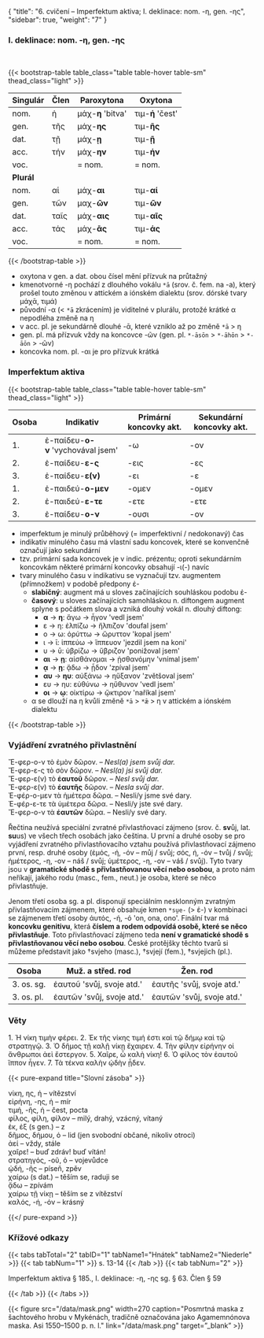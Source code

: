 {
"title": "6. cvičení – Imperfektum aktiva; I. deklinace: nom. -η, gen. -ης",
    "sidebar": true,
    "weight": "7"
}

### I. deklinace: nom. -η, gen. -ης

</br>

{{< bootstrap-table table_class="table table-hover table-sm" thead_class="light" >}}

| Singulár   | Člen | Paroxytona        | Oxytona          |
| ---------- | ---- | ----------------- | ---------------- |
| nom.       | ἡ    | μάχ-__η__ 'bitva' | τιμ-**ή** 'čest' |
| gen.       | τῆς  | μάχ-**ης**        | τιμ-**ῆς**       |
| dat.       | τῇ   | μάχ-__ῃ__         | τιμ-**ῇ**        |
| acc.       | τήν  | μάχ-__ην__        | τιμ-**ήν**       |
| voc.       |      | = nom.            | = nom.           |
| **Plurál** |      |                   |                  |
| nom.       | αἱ   | μάχ-**αι**        | τιμ-**αί**       |
| gen.       | τῶν  | μαχ-**ῶν**        | τιμ-**ῶν**       |
| dat.       | ταῖς | μάχ-**αις**       | τιμ-**αῖς**      |
| acc.       | τάς  | μάχ-**ᾱς**        | τιμ-**άς**       |
| voc.       |      | = nom.            | = nom.           |

{{< /bootstrap-table >}}

- oxytona v gen. a dat. obou čísel mění přízvuk na průtažný 
- kmenotvorné -η pochází z dlouhého vokálu `*ā` (srov. č. fem. na -a), který prošel touto změnou v attickém a iónském dialektu (srov. dórské tvary μάχᾱ, τιμά)
- původní -α (< `*ā` zkrácením) je viditelné v plurálu, protožé krátké α nepodléha změně na η
- v acc. pl. je sekundárně dlouhé -ᾱ, které vzniklo až po změně `*ā` > η
- gen. pl. má přízvuk vždy na koncovce -ῶν (gen. pl. `*-āsōn` > `*-āhōn` > `*-āōn` > -ῶν)
- koncovka nom. pl. -αι je pro přízvuk krátká 

### Imperfektum aktiva

{{< bootstrap-table table_class="table table-hover table-sm" thead_class="light" >}}

| Osoba | Ιndikativ                          | Primární koncovky akt. | Sekundární koncovky akt. |
| ----- | ---------------------------------- | ---------------------- | ------------------------ |
| 1.    | ἐ-παίδευ-**ο-ν** 'vychovával jsem' | -ω                     | -ον                      |
| 2.    | ἐ-παίδευ-**ε-ς**                   | -εις                   | -ες                      |
| 3.    | ἐ-παίδευ-**ε(ν)**                  | -ει                    | -ε                       |
| 1.    | ἐ-παιδεύ-**ο-μεν**                 | -ομεν                  | -ομεν                    |
| 2.    | ἐ-παιδεύ-**ε-τε**                  | -ετε                   | -ετε                     |
| 3.    | ἐ-παίδευ-**ο-ν**                   | -ουσι                  | -ον                      |

- imperfektum je minulý průběhový (= imperfektivní / nedokonavý) čas
- indikativ minulého času má vlastní sadu koncovek, které se konvenčně označují jako sekundární 
- tzv. primární sada koncovek je v indic. prézentu; oproti sekundárním koncovkám některé primární koncovky obsahují -ι(-) navíc 
- tvary minulého času v indikativu se vyznačují tzv. augmentem (přímnožkem) v podobě předpony ἐ- 
  - **slabičný**: augment má u sloves začínajících souhláskou podobu ἐ-
  - **časový**: u sloves začínajících samohláskou n. diftongem augment splyne s počátkem slova a vzniká dlouhý vokál n. dlouhý diftong: 
    - **α** → **η**: ἄγω → ἦγον 'vedl jsem'
    - ε → η: ἐλπίζω → ἤλπιζον 'doufal jsem'
    - ο → ω: ὀρύττω → ὤρυττον 'kopal jsem'
    - ι → ῑ: ἱππεύω → ἵππευον 'jezdil jsem na koni'
    - υ → ῡ: ὑβρίζω → ὕβριζον 'ponižoval jsem'
    - **αι** → **ῃ**: αἰσθάνομαι → ᾐσθανόμην 'vnímal jsem'
    - **ᾳ** → **ῃ**: ᾄδω → ᾖδον 'zpíval jsem'
    - **αυ** → **ηυ**: αὐξάνω → ηὔξανον 'zvětšoval jsem'
    - ευ → ηυ: εὐθύνω → ηὔθυνον 'vedl jsem'
    - **οι** → **ῳ**: οἰκτίρω → ᾤκτιρον 'naříkal jsem'
  - α se dlouží na η kvůli změně `*ā` > `*ǣ` > η v attickém a iónském dialektu

{{< /bootstrap-table >}}

### Vyjádření zvratného přivlastnění

Ἔ-φερ-ο-ν τὸ ἐμὸν δῶρον. – _Nesl(a) jsem svůj dar._  
Ἔ-φερ-ε-ς τὸ σὸν δῶρον. – _Nesl(a) jsi svůj dar._  
Ἔ-φερ-ε(ν) τὸ **ἑαυτοῦ** δῶρον. – _Nesl svůj dar._   
Ἔ-φερ-ε(ν) τὸ **ἑαυτῆς** δῶρον. – _Nesla svůj dar_.  
Ἐ-φέρ-ο-μεν τὰ ἡμέτερα δῶρα. – Nesli/y jsme své dary.   
Ἐ-φέρ-ε-τε τὰ ὑμέτερα δῶρα. – Nesli/y jste své dary.  
Ἔ-φερ-ο-ν τὰ **ἑαυτῶν** δῶρα. – Nesli/y své dary.  

Řečtina neužívá speciální zvratné přivlastňovací zájmeno (srov. č. **sv**ůj, lat. **su**us) ve všech třech osobách jako čeština. U první a druhé osoby se pro vyjádření zvratného přivlastňovacího vztahu používá přivlastňovací zájmeno první, resp. druhé osoby (ἐμός, -ή,  -όν – můj / svůj; σός, ή, -όν – tvůj / svůj; ἡμέτερος, -η, -ον – náš / svůj; ὑμέτερος, -η, -ον – váš / svůj). Tyto tvary jsou v **gramatické shodě s přivlastňovanou věcí nebo osobou**, a proto nám neříkají, jakého rodu (masc., fem., neut.) je osoba, které se něco přivlastňuje.    

Jenom třetí osoba sg. a pl. disponují speciálním nesklonným zvratným přivlastňovacím zájmenem, které obsahuje kmen `*su̯e-` (> ἑ-) v kombinaci se zájmenem třetí osoby ἀυτός, -ή, -ό 'on, ona, ono'. Finální tvar má **koncovku genitivu**, která **číslem a rodem odpovídá osobě, které se něco přivlastňuje**. Toto přivlastňovací zájmeno teda **není v gramatické shodě s přivlastňovanou věcí nebo osobou**. České protějšky těchto tvarů si můžeme představit jako †svjeho (masc.), †svjejí (fem.), †svjejich (pl.).  

| Osoba      | Muž. a střed. rod         | Žen. rod                  |
| ---------- | ------------------------- | ------------------------- |
| 3. os. sg. | ἑαυτοῦ 'svůj, svoje atd.' | ἑαυτῆς 'svůj, svoje atd.' |
| 3. os. pl. | ἑαυτῶν 'svůj, svoje atd.' | ἑαυτῶν 'svůj, svoje atd.' |

### Věty

1\. Ἡ νίκη τιμὴν φέρει. 2. Ἐκ τῆς νίκης τιμή ἐστι καὶ τῷ δήμῳ καὶ τῷ στρατηγῷ. 3. Ὁ δῆμος τῇ καλῇ νίκῃ ἔχαιρεν. 4. Τὴν φίλην εἰρήνην οἱ ἄνθρωποι ἀεὶ ἔστεργον. 5. Χαῖρε, ὦ καλὴ νίκη! 6. Ὁ φίλος τὸν ἑαυτοῦ ἵππον ἦγεν. 7. Τὰ τέκνα καλὴν ᾠδὴν ᾖδεν.

{{< pure-expand title="Slovní zásoba" >}}     

νίκη, ης, ἡ – vítězství   
εἰρήνη, -ης, ἡ – mír  
τιμή, -ῆς, ἡ – čest, pocta   
φίλος, φίλη, φίλον – milý, drahý, vzácný, vítaný   
ἐκ, ἐξ (s gen.) – z   
δῆμος, δήμου, ὁ – lid (jen svobodní občané, nikoliv otroci)  
ἀεί – vždy, stále  
χαῖρε! – buď zdráv! buď vítán!  
στρατηγός, -οῦ, ὁ – vojevůdce   
ᾠδή, -ῆς – píseň, zpěv  
χαίρω (s dat.) – těším se, raduji se   
ᾄδω – zpívám  
χαίρω τῇ νίκῃ – těším se z vítězství   
καλός, -ή, -όν – krásný

{{</ pure-expand >}}

### Křížové odkazy

{{< tabs tabTotal="2" tabID="1" tabName1="Hnátek" tabName2="Niederle" >}}
{{< tab tabNum="1" >}}
s. 13-14
{{< /tab >}}
{{< tab tabNum="2" >}}

Imperfektum aktiva § 185., I. deklinace: -η, -ης sg. § 63. Člen § 59

{{< /tab >}}
{{< /tabs >}}

{{< figure src="/data/mask.png" width=270 caption="Posmrtná maska z šachtového hrobu v Mykénách, tradičně označována jako Agamemnónova maska. Asi 1550–1500 p. n. l." link="/data/mask.png" target=”_blank” >}}